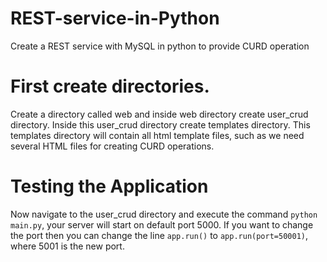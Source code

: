 # REST-service-in-Python
Create a REST service with MySQL in python to provide CURD operation 

# First create directories. 
  Create a directory called web and inside web directory create user_crud directory. 
  Inside this user_crud directory create templates directory. 
  This templates directory will contain all html template files, such as we need several HTML files for creating CURD operations.

# Testing the Application
  Now navigate to the user_crud directory and execute the command `python main.py`, your server will start on default port 5000. If you want   to change the port then you can change the line `app.run()` to `app.run(port=50001)`, where 5001 is the new port.
  
  
  


